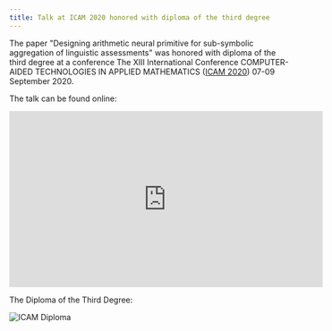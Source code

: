 ```yaml
---
title: Talk at ICAM 2020 honored with diploma of the third degree 
---
```


The paper "Designing arithmetic neural primitive for sub-symbolic aggregation of linguistic assessments" was honored with diploma of the third degree at a conference The XIII International Conference
COMPUTER-AIDED TECHNOLOGIES IN APPLIED MATHEMATICS ([ICAM 2020](https://icam.tsu.ru/)) 07-09 September 2020. 

The talk can be found online:

<iframe width="560" height="315" src="https://www.youtube.com/embed/ofAh6ds8dkc" title="YouTube video player" frameborder="0" allow="accelerometer; autoplay; clipboard-write; encrypted-media; gyroscope; picture-in-picture" allowfullscreen></iframe>

The Diploma of the Third Degree:

![ICAM Diploma](/ldss-tensor-structures/img/icam_diploma_2020.jpg "ICAM Diploma")
